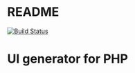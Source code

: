 README
=========================
[![Build Status](https://secure.travis-ci.org/eriknyk/UI.png?branch=master)](http://travis-ci.org/eriknyk/UI)

UI generator for PHP
===
